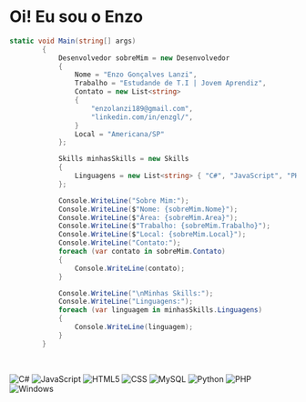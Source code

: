 # Oi! Eu sou o Enzo
 
```c#
static void Main(string[] args)
        {
            Desenvolvedor sobreMim = new Desenvolvedor
            {
                Nome = "Enzo Gonçalves Lanzi",
                Trabalho = "Estudande de T.I | Jovem Aprendiz",
                Contato = new List<string>
                {
                    "enzolanzi189@gmail.com",
                    "linkedin.com/in/enzgl/",
                }
                Local = "Americana/SP"
            };

            Skills minhasSkills = new Skills
            {
                Linguagens = new List<string> { "C#", "JavaScript", "PHP", "Python", "HTML", "Css" "SQL"},
            };

            Console.WriteLine("Sobre Mim:");
            Console.WriteLine($"Nome: {sobreMim.Nome}");
            Console.WriteLine($"Área: {sobreMim.Area}");
            Console.WriteLine($"Trabalho: {sobreMim.Trabalho}");
            Console.WriteLine($"Local: {sobreMim.Local}");
            Console.WriteLine("Contato:");
            foreach (var contato in sobreMim.Contato)
            {
                Console.WriteLine(contato);
            }

            Console.WriteLine("\nMinhas Skills:");
            Console.WriteLine("Linguagens:");
            foreach (var linguagem in minhasSkills.Linguagens)
            {
                Console.WriteLine(linguagem);
            }
        }
```
<br>
<div style="display: inline-block;">

![C#](https://img.shields.io/badge/-C%23-333333?style=flat&logo=C%2B%2B&logoColor=00599C)
![JavaScript](https://img.shields.io/badge/-JavaScript-333333?style=flat&logo=javascript)
![HTML5](https://img.shields.io/badge/-HTML5-333333?style=flat&logo=HTML5)
![CSS](https://img.shields.io/badge/-CSS-333333?style=flat&logo=CSS3&logoColor=1572B6)
![MySQL](https://img.shields.io/badge/-MySQL-333333?style=flat&logo=mysql)
![Python](https://img.shields.io/badge/-Python-333333?style=flat&logo=python)
![PHP](https://img.shields.io/badge/PHP-333333?style=flat&logo=php)
![Windows](https://img.shields.io/badge/Windows-333333?style=flat&logo=Windows&logoColor=00599C)

</div>